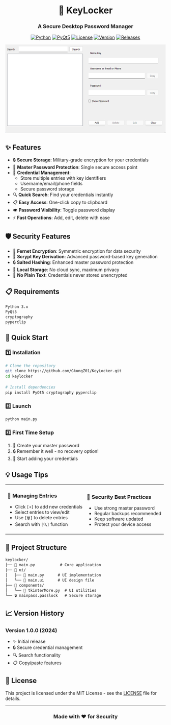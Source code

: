 <div align="center">

# 🔐 KeyLocker

### A Secure Desktop Password Manager

[![Python](https://img.shields.io/badge/Python-3.x-blue.svg)](https://www.python.org/)
[![PyQt5](https://img.shields.io/badge/PyQt-5-green.svg)](https://www.riverbankcomputing.com/software/pyqt/)
[![License](https://img.shields.io/badge/License-MIT-yellow.svg)](LICENSE)
[![Version](https://img.shields.io/badge/Version-1.0.0-red.svg)](https://github.com/yourusername/keylocker)
[![Releases](https://img.shields.io/github/v/release/GkungZ01/KeyLocker?include_prereleases)](https://github.com/GkungZ01/KeyLocker/releases)

<p align="center">
  <img src="assets/img/main.png" alt="KeyLocker Screenshot" width="600"/>
</p>

</div>

## ✨ Features

- 🔒 **Secure Storage**: Military-grade encryption for your credentials
- 🔑 **Master Password Protection**: Single secure access point
- 📝 **Credential Management**:
  - Store multiple entries with key identifiers
  - Username/email/phone fields
  - Secure password storage
- 🔍 **Quick Search**: Find your credentials instantly
- 📋 **Easy Access**: One-click copy to clipboard
- 👁️ **Password Visibility**: Toggle password display
- ⚡ **Fast Operations**: Add, edit, delete with ease

## 🛡️ Security Features

- 🔐 **Fernet Encryption**: Symmetric encryption for data security
- 🧂 **Scrypt Key Derivation**: Advanced password-based key generation
- 🔒 **Salted Hashing**: Enhanced master password protection
- 💾 **Local Storage**: No cloud sync, maximum privacy
- 🚫 **No Plain Text**: Credentials never stored unencrypted

## 📋 Requirements

```
Python 3.x
PyQt5
cryptography
pyperclip
```

## 🚀 Quick Start

### 1️⃣ Installation

```bash
# Clone the repository
git clone https://github.com/GkungZ01/KeyLocker.git
cd keylocker

# Install dependencies
pip install PyQt5 cryptography pyperclip
```

### 2️⃣ Launch

```bash
python main.py
```

### 3️⃣ First Time Setup

1. 🔑 Create your master password
2. 🔒 Remember it well - no recovery option!
3. 🎉 Start adding your credentials

## 💡 Usage Tips

<table>
<tr>
<td width="50%">

### 📝 Managing Entries

- Click `[+]` to add new credentials
- Select entries to view/edit
- Use `[🗑️]` to delete entries
- Search with `[🔍]` function

</td>
<td width="50%">

### 🔐 Security Best Practices

- Use strong master password
- Regular backups recommended
- Keep software updated
- Protect your device access

</td>
</tr>
</table>

## 📁 Project Structure

```text
keylocker/
├── 📄 main.py           # Core application
├── 📁 ui/
│   ├── 📄 main.py      # UI implementation
│   └── 📄 main.ui      # UI design file
├── 📁 components/
│   └── 📄 tkinterMore.py  # UI utilities
└── 🔒 mainpass.passlock   # Secure storage
```

## 📈 Version History

### Version 1.0.0 (2024)

- ✨ Initial release
- 🔒 Secure credential management
- 🔍 Search functionality
- 📋 Copy/paste features

## 📄 License

This project is licensed under the MIT License - see the [LICENSE](LICENSE) file for details.

---

<div align="center">

### Made with ❤️ for Security

</div>
